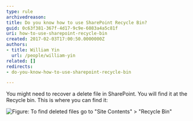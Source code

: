 ```yaml
---
type: rule
archivedreason: 
title: Do you know how to use SharePoint Recycle Bin?
guid: 0c63f381-367f-4d17-9c9e-6083a4a5c81f
uri: how-to-use-sharepoint-recycle-bin
created: 2017-02-03T17:00:50.0000000Z
authors:
- title: William Yin
  url: /people/william-yin
related: []
redirects:
- do-you-know-how-to-use-sharepoint-recycle-bin

---
```


You might need to recover a delete file in SharePoint. You will find it at the Recycle bin. This is where you can find it:

<!--endintro-->

![Figure: To find deleted files go to "Site Contents" &gt; "Recycle Bin"](sp-recycle-bin.png)
